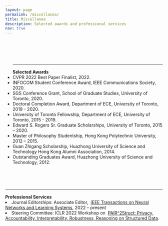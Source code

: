 ```yaml
---
layout: page
permalink: /miscellanea/
title: Miscellanea
description: Selected awards and professional services
nav: true
---
```

<br>
<ul class="square">
<br><br>
<p><hr>
<strong>Selected Awards</strong>
<li> CVPR 2022 Best Paper Finalist, 2022.</li>
<li>INFOCOM Student Conference Award, IEEE Communications Society, 2020.</li>
<li>SGS Conference Grant, School of Graduate Studies, University of Toronto, 2020.</li>
<li>Doctoral Completion Award, Department of ECE, University of Toronto, 2019 - 2020.</li>
<li>University of Toronto Fellowship, Department of ECE, University of Toronto, 2015 - 2019.</li>
<li>Edward S. Rogers Sr. Graduate Scholarships, University of Toronto, 2015 – 2020.</li>
<li>Master of Philosophy Studentship, Hong Kong Polytechnic University, 2012 – 2015.</li>
<li>Guan Zhigang Scholarship, Huazhong University of Science and Technology Hong Kong Alumni Association, 2014.</li>
<li>Outstanding Graduates Award, Huazhong University of Science and Technology, 2012.</li>
<br>

<!--
<li>National Encouragement Scholarship, Huazhong University of Science and Technology, 2010 - 2011.</li>
<br>
<li>Outstanding Student Scholarship, Huazhong University of Science and Technology, 2010 - 2011.</li>
<br>
<li>Merit Student Award, Huazhong University of Science and Technology, 2010.</li>
<br>
-->
<!-- 

<li><i>Self-Renewal Scholarship</i>, Huazhong University of Science and Technology, 2008 and 2009.</li>
 -->
</ul>
<br><br>
<p><hr>
<strong>Professional Services</strong>
<li>Journal Editorships: Associate Editor,  <a href="https://cis.ieee.org/publications/t-neural-networks-and-learning-systems/ieee-transactions-on-neural-networks-and-learning-systems">IEEE Transactions on Neural Networks and Learning Systems</a>, 2022 – present 
<li>Steering Committee: ICLR 2022 Workshop on  <a href="https://pair2struct-workshop.github.io">PAIR^2Struct: Privacy, Accountability, Interpretability, Robustness, Reasoning on Structured Data</a>.


